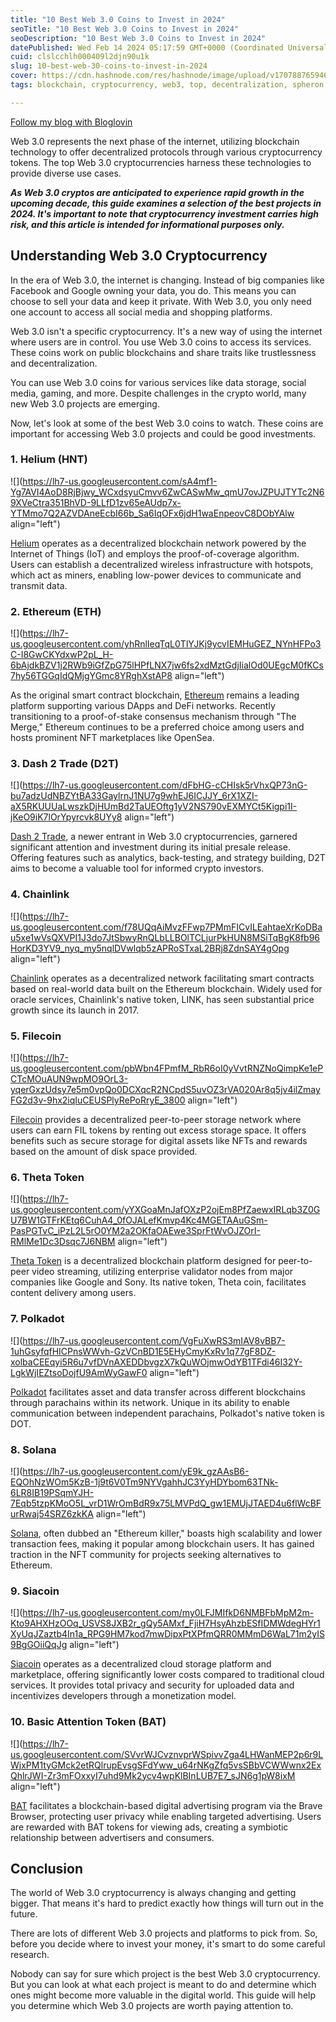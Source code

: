 ```yaml
---
title: "10 Best Web 3.0 Coins to Invest in 2024"
seoTitle: "10 Best Web 3.0 Coins to Invest in 2024"
seoDescription: "10 Best Web 3.0 Coins to Invest in 2024"
datePublished: Wed Feb 14 2024 05:17:59 GMT+0000 (Coordinated Universal Time)
cuid: clslcchlh000409l2djn90u1k
slug: 10-best-web-30-coins-to-invest-in-2024
cover: https://cdn.hashnode.com/res/hashnode/image/upload/v1707887659461/81b54668-1e9c-4bca-94cc-07652d324385.png
tags: blockchain, cryptocurrency, web3, top, decentralization, spheron

---
```


[Follow my blog with Bloglovin](https://www.bloglovin.com/blog/21553941/?claim=44e33ykraae)

Web 3.0 represents the next phase of the internet, utilizing blockchain technology to offer decentralized protocols through various cryptocurrency tokens. The top Web 3.0 cryptocurrencies harness these technologies to provide diverse use cases.

***As Web 3.0 cryptos are anticipated to experience rapid growth in the upcoming decade, this guide examines a selection of the best projects in 2024. It's important to note that cryptocurrency investment carries high risk, and this article is intended for informational purposes only.***

## Understanding Web 3.0 Cryptocurrency

In the era of Web 3.0, the internet is changing. Instead of big companies like Facebook and Google owning your data, you do. This means you can choose to sell your data and keep it private. With Web 3.0, you only need one account to access all social media and shopping platforms.

Web 3.0 isn't a specific cryptocurrency. It's a new way of using the internet where users are in control. You use Web 3.0 coins to access its services. These coins work on public blockchains and share traits like trustlessness and decentralization.

You can use Web 3.0 coins for various services like data storage, social media, gaming, and more. Despite challenges in the crypto world, many new Web 3.0 projects are emerging.

Now, let's look at some of the best Web 3.0 coins to watch. These coins are important for accessing Web 3.0 projects and could be good investments.

### 1\. Helium (HNT)

![](https://lh7-us.googleusercontent.com/sA4mf1-Yg7AVI4AoD8RjBjwy_WCxdsyuCmvv6ZwCASwMw_qmU7ovJZPUJTYTc2N69XVeCtra351BhVD-9LLfD1zv65eAUdp7x-YTMmo7Q2AZVDAneEcbI66b_Sa6IqOFx6jdH1waEnpeovC8DObYAlw align="left")

[Helium](https://www.helium.com/) operates as a decentralized blockchain network powered by the Internet of Things (IoT) and employs the proof-of-coverage algorithm. Users can establish a decentralized wireless infrastructure with hotspots, which act as miners, enabling low-power devices to communicate and transmit data.

### 2\. Ethereum (ETH)

![](https://lh7-us.googleusercontent.com/yhRnlIeqTqL0TlYJKj9ycvIEMHuGEZ_NYnHFPo3C-I8GwCKYdxwP2pL_H-6bAjdkBZV1j2RWb9iGfZpG75lHPfLNX7jw6fs2xdMztGdjIialOd0UEgcM0fKCs7hy56TGGqIdQMjgYGmc8YRghXstAP8 align="left")

As the original smart contract blockchain, [Ethereum](https://ethereum.org/) remains a leading platform supporting various DApps and DeFi networks. Recently transitioning to a proof-of-stake consensus mechanism through "The Merge," Ethereum continues to be a preferred choice among users and hosts prominent NFT marketplaces like OpenSea.

### 3\. Dash 2 Trade (D2T)

![](https://lh7-us.googleusercontent.com/dFbHG-cCHIsk5rVhxQP73nG-bu7adzUdNBZYtBA33GaylrnJ1NU7g9whEJ6ICJJY_6rX1XZI-aX5RKUUUaLwszkDjHUmBd2TaUEOftg1yV2NS790vEXMYCt5Kigpi1I-jKeO9iK7lOrYpyrcvk8UYy8 align="left")

[Dash 2 Trade](https://dash2trade.com/), a newer entrant in Web 3.0 cryptocurrencies, garnered significant attention and investment during its initial presale release. Offering features such as analytics, back-testing, and strategy building, D2T aims to become a valuable tool for informed crypto investors.

### 4\. Chainlink

![](https://lh7-us.googleusercontent.com/f78UQqAiMvzFFwp7PMmFICvILEahtaeXrKoDBau5xe1wVsQXVPI1J3do7JtSbwyRnQLbLLBOlTCLjurPkHUN8MSiTqBgK8fb96HorKD3YV9_nyq_my5nqlDVwlqb5zAPRoSTxaL2BRj8ZdnSAY4gOpg align="left")

[Chainlink](https://chain.link/) operates as a decentralized network facilitating smart contracts based on real-world data built on the Ethereum blockchain. Widely used for oracle services, Chainlink's native token, LINK, has seen substantial price growth since its launch in 2017.

### 5\. Filecoin

![](https://lh7-us.googleusercontent.com/pbWbn4FPmfM_RbR6oI0yVvtRNZNoQimpKe1ePCTcMOuAUN9wpMO9OrL3-yqerGxzUdsy7e5m0vpQo0DCXqcR2NCpdS5uvOZ3rVA020Ar8q5jv4ilZmayFG2d3v-9hx2iqIuCEUSPlyRePoRryE_3800 align="left")

[Filecoin](https://filecoin.io/) provides a decentralized peer-to-peer storage network where users can earn FIL tokens by renting out excess storage space. It offers benefits such as secure storage for digital assets like NFTs and rewards based on the amount of disk space provided.

### 6\. Theta Token

![](https://lh7-us.googleusercontent.com/yYXGoaMnJafOXzP2ojEm8PfZaewxIRLqb3Z0GU7BW1GTFrKEtq6CuhA4_0fOJALefKmvp4Kc4MGETAAuGSm-PasPGTvC_iPzL2L5rO0YM2a2OKfaOAEwe3SprFtWvOJZOrI-RMlMe1Dc3Dsqc7J6NBM align="left")

[Theta Token](https://www.thetatoken.org/) is a decentralized blockchain platform designed for peer-to-peer video streaming, utilizing enterprise validator nodes from major companies like Google and Sony. Its native token, Theta coin, facilitates content delivery among users.

### 7\. Polkadot

![](https://lh7-us.googleusercontent.com/VgFuXwRS3mIAV8vBB7-1uhGsyfqfHICPnsWWvh-GzVCnBD1E5EHyCmyKxRv1q77gF8DZ-xolbaCEEqyi5R6u7vfDVnAXEDDbvgzX7kQuWOjmwOdYB1TFdi46I32Y-LgkWjIEZtsoDojfU9AmWyGawF0 align="left")

[Polkadot](https://polkadot.network/) facilitates asset and data transfer across different blockchains through parachains within its network. Unique in its ability to enable communication between independent parachains, Polkadot's native token is DOT.

### 8\. Solana

![](https://lh7-us.googleusercontent.com/yE9k_gzAAsB6-EQOhNzWOm5KzB-1j9t6V0Tm9NYVgahhJC3YyHDYbom63TNk-6LR8IB19PSqmYJH-7Eqb5tzpKMoO5L_vrD1WrOmBdR9x75LMVPdQ_gw1EMUjJTAED4u6flWcBFurRwaj54SRZ6zkKA align="left")

[Solana](https://solana.com/), often dubbed an "Ethereum killer," boasts high scalability and lower transaction fees, making it popular among blockchain users. It has gained traction in the NFT community for projects seeking alternatives to Ethereum.

### 9\. Siacoin

![](https://lh7-us.googleusercontent.com/my0LFJMIfkD6NMBFbMpM2m-Kto9AHXHzOOq_USVS8JXB2r_gQy5AMxf_FjiH7HsyAhzbESfIDMWdegHYr1XyUqJZaztb4In1a_RPG9HM7kod7mwDipxPtXPfmQRR0MMmD6WaL71m2yIS9BgGOiiQqJg align="left")

[Siacoin](https://sia.tech/) operates as a decentralized cloud storage platform and marketplace, offering significantly lower costs compared to traditional cloud services. It provides total privacy and security for uploaded data and incentivizes developers through a monetization model.

### 10\. Basic Attention Token (BAT)

![](https://lh7-us.googleusercontent.com/SVvrWJCvznvprWSpivvZga4LHWanMEP2p6r9LWjxPM1tyGMck2etRQlrupEvsgSFdYww_u64rNKgZfq5vsSBbVCWWwnx2ExQhlrJWI-Zr3mFOxxyI7uhd9Mk2ycv4wpKlBInLUB7E7_sJN6g1pW8ixM align="left")

[BAT](https://basicattentiontoken.org/) facilitates a blockchain-based digital advertising program via the Brave Browser, protecting user privacy while enabling targeted advertising. Users are rewarded with BAT tokens for viewing ads, creating a symbiotic relationship between advertisers and consumers.

## Conclusion

The world of Web 3.0 cryptocurrency is always changing and getting bigger. That means it's hard to predict exactly how things will turn out in the future.

There are lots of different Web 3.0 projects and platforms to pick from. So, before you decide where to invest your money, it's smart to do some careful research.

Nobody can say for sure which project is the best Web 3.0 cryptocurrency. But you can look at what each project is meant to do and determine which ones might become more valuable in the digital world. This guide will help you determine which Web 3.0 projects are worth paying attention to.